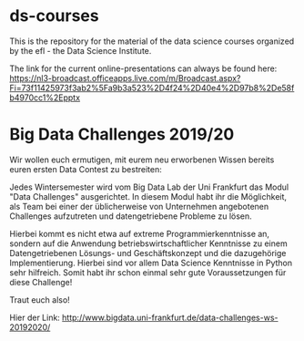 # ds-courses
This is the repository for the material of the data science courses organized by the efl - the Data Science Institute.

The link for the current online-presentations can always be found here:
https://nl3-broadcast.officeapps.live.com/m/Broadcast.aspx?Fi=73f11425973f3ab2%5Fa9b3a523%2D4f24%2D40e4%2D97b8%2De58fb4970cc1%2Epptx



# Big Data Challenges 2019/20

Wir wollen euch ermutigen, mit eurem neu erworbenen Wissen bereits euren ersten Data Contest zu bestreiten:

Jedes Wintersemester wird vom Big Data Lab der Uni Frankfurt das Modul "Data Challenges" ausgerichtet.
In diesem Modul habt ihr die Möglichkeit, als Team bei einer der üblicherweise von Unternehmen angebotenen Challenges aufzutreten und datengetriebene Probleme zu lösen. 

Hierbei kommt es nicht etwa auf extreme Programmierkenntnisse an, sondern auf die Anwendung betriebswirtschaftlicher Kenntnisse zu einem Datengetriebenen Lösungs- und Geschäftskonzept und die dazugehörige Implementierung. Hierbei sind vor allem Data Science Kenntnisse in Python sehr hilfreich. Somit habt ihr schon einmal sehr gute Voraussetzungen für diese Challenge! 

Traut euch also!

Hier der Link: http://www.bigdata.uni-frankfurt.de/data-challenges-ws-20192020/
